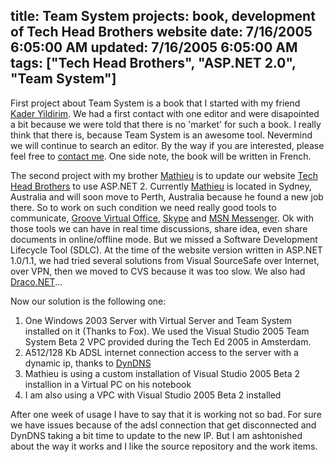 title: Team System projects: book, development of Tech Head Brothers website
date: 7/16/2005 6:05:00 AM
updated: 7/16/2005 6:05:00 AM
tags: ["Tech Head Brothers", "ASP.NET 2.0", "Team System"]
---
First project about Team System is a book that I started with my friend 
[Kader 
Yildirim](http://www.techheadbrothers.com/DesktopDefault.aspx?tabindex=7&tabid=19&id=5). We had a first contact with one editor and were disapointed a bit 
because we were told that there is no 'market' for such a book. I really think 
that there is, because Team System is an awesome tool. Nevermind we will 
continue to search an editor. By the way if you are interested, please feel free 
to [contact me](mailto:laurent.kempe@techheadbrothers.com). One side 
note, the book will be written in French.

The second project with my brother [Mathieu](http://myaustraliantrip.blogspot.com/) is to 
update our website [Tech Head 
Brothers](http://www.techheadbrothers.com/) to use ASP.NET 2. Currently [Mathieu](http://www.techheadbrothers.com/DesktopDefault.aspx?tabindex=7&tabid=19&id=3) 
is located in Sydney, Australia and will soon move to Perth, Australia because 
he found a new job there. So to work on such condition we need really good tools 
to communicate, [Groove Virtual 
Office](http://www.groove.net/home/index.cfm), [Skype](http://www.skype.com/) and [MSN 
Messenger](http://www.techheadbrothers.com/DesktopDefault.aspx?tabindex=7&tabid=19&id=3). Ok with those tools we can have in real time discussions, share 
idea, even share documents in online/offline mode. But we missed a Software 
Development Lifecycle Tool (SDLC). At the time of the website version written in 
ASP.NET 1.0/1.1, we had tried several solutions from Visual SourceSafe over 
Internet, over VPN, then we moved to CVS because it was too slow. We also had [Draco.NET](http://draconet.sourceforge.net/)...

Now our solution is the following one:

1.  One Windows 2003 Server with Virtual Server and Team System installed on 
  it (Thanks to Fox). We used the Visual Studio 2005 Team System Beta 2 VPC 
  provided during the Tech Ed 2005 in Amsterdam.
2.  A512/128 Kb ADSL internet connection access to the server with a 
  dynamic ip, thanks to [DynDNS](http://www.dyndns.org)
3.  Mathieu is using a custom installation of Visual Studio 2005 Beta 2 
  installion in a Virtual PC on his notebook
4.  I am also using a VPC with Visual Studio 2005 Beta 2 installed


After one week of usage I have to say that it is working not so bad. For sure 
we have issues because of the adsl connection that get disconnected and DynDNS 
taking a bit time to update to the new IP. But I am ashtonished about the way it 
works and I like the source repository and the work items.
